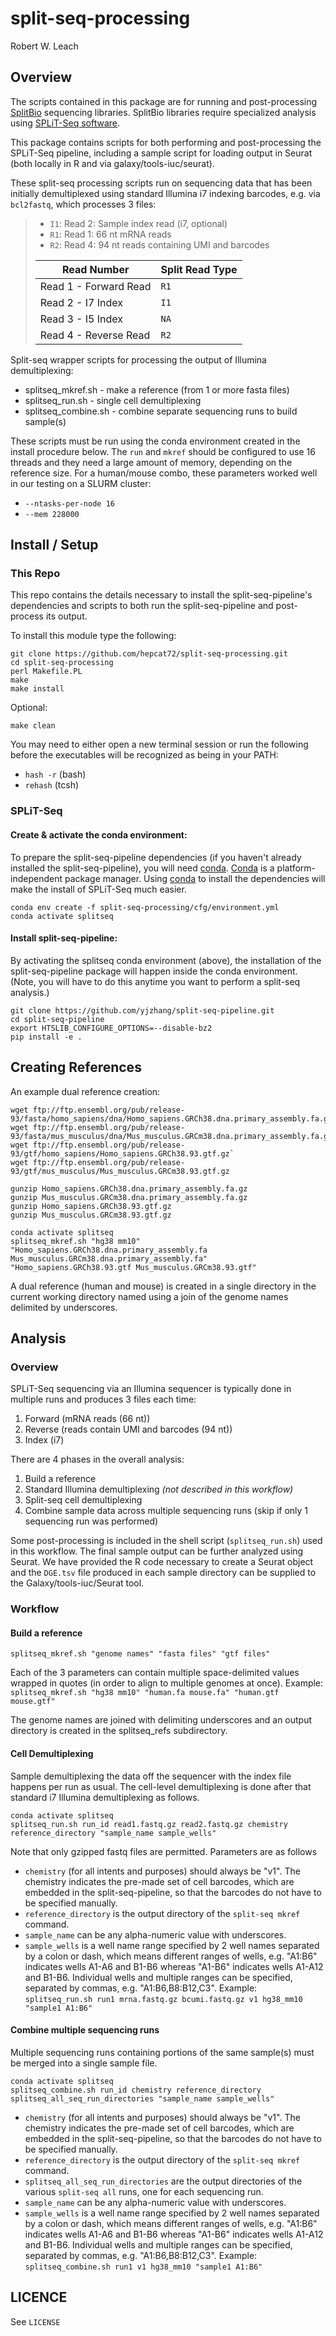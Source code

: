# split-seq-processing

Robert W. Leach

## Overview

The scripts contained in this package are for running and post-processing [SplitBio](https://www.splitbiosciences.com/) sequencing libraries.  SplitBio libraries require specialized analysis using [SPLiT-Seq software](https://sites.google.com/uw.edu/splitseq/).

This package contains scripts for both performing and post-processing the SPLiT-Seq pipeline, including a sample script for loading output in Seurat (both locally in R and via galaxy/tools-iuc/seurat).

These split-seq processing scripts run on sequencing data that has been initially demultiplexed using standard Illumina i7 indexing barcodes, e.g. via `bcl2fastq`, which processes 3 files:

>    * `I1`: Read 2: Sample index read (i7, optional)
>    * `R1`: Read 1: 66 nt mRNA reads
>    * `R2`: Read 4: 94 nt reads containing UMI and barcodes
>
>    | Read Number            | Split Read Type |
>    |------------------------|-----------------|
>    | Read 1 - Forward Read  | `R1`            |
>    | Read 2 - I7 Index      | `I1`            |
>    | Read 3 - I5 Index      | `NA`            |
>    | Read 4 - Reverse Read  | `R2`            | 

Split-seq wrapper scripts for processing the output of Illumina demultiplexing:

- splitseq_mkref.sh - make a reference (from 1 or more fasta files)
- splitseq_run.sh - single cell demultiplexing
- splitseq_combine.sh - combine separate sequencing runs to build sample(s)

These scripts must be run using the conda environment created in the install procedure below.  The `run` and `mkref` should be configured to use 16 threads and they need a large amount of memory, depending on the reference size.  For a human/mouse combo, these parameters worked well in our testing on a SLURM cluster:

- `--ntasks-per-node 16`
- `--mem 228000`

## Install / Setup

### This Repo

This repo contains the details necessary to install the split-seq-pipeline's dependencies and scripts to both run the split-seq-pipeline and post-process its output.

To install this module type the following:

    git clone https://github.com/hepcat72/split-seq-processing.git
    cd split-seq-processing
    perl Makefile.PL
    make
    make install

Optional:

    make clean

You may need to either open a new terminal session or run the following before the executables will be recognized as being in your PATH:

- `hash -r` (bash)
- `rehash` (tcsh)

### SPLiT-Seq

#### Create & activate the conda environment:

To prepare the split-seq-pipeline dependencies (if you haven't already installed the split-seq-pipeline), you will need [conda](https://docs.conda.io/projects/conda/en/latest/user-guide/install/index.html#regular-installation).  [Conda](https://docs.conda.io/projects/conda/en/latest/user-guide/install/index.html#regular-installation) is a platform-independent package manager.  Using [conda](https://docs.conda.io/projects/conda/en/latest/user-guide/install/index.html#regular-installation) to install the dependencies will make the install of SPLiT-Seq much easier.

    conda env create -f split-seq-processing/cfg/environment.yml
    conda activate splitseq

#### Install split-seq-pipeline:

By activating the splitseq conda environment (above), the installation of the split-seq-pipeline package will happen inside the conda environment.  (Note, you will have to do this anytime you want to perform a split-seq analysis.)

    git clone https://github.com/yjzhang/split-seq-pipeline.git
    cd split-seq-pipeline
    export HTSLIB_CONFIGURE_OPTIONS=--disable-bz2
    pip install -e .

## Creating References

An example dual reference creation:

    wget ftp://ftp.ensembl.org/pub/release-93/fasta/homo_sapiens/dna/Homo_sapiens.GRCh38.dna.primary_assembly.fa.gz
    wget ftp://ftp.ensembl.org/pub/release-93/fasta/mus_musculus/dna/Mus_musculus.GRCm38.dna.primary_assembly.fa.gz
    wget ftp://ftp.ensembl.org/pub/release-93/gtf/homo_sapiens/Homo_sapiens.GRCh38.93.gtf.gz`
    wget ftp://ftp.ensembl.org/pub/release-93/gtf/mus_musculus/Mus_musculus.GRCm38.93.gtf.gz

    gunzip Homo_sapiens.GRCh38.dna.primary_assembly.fa.gz
    gunzip Mus_musculus.GRCm38.dna.primary_assembly.fa.gz
    gunzip Homo_sapiens.GRCh38.93.gtf.gz
    gunzip Mus_musculus.GRCm38.93.gtf.gz

    conda activate splitseq
    splitseq_mkref.sh "hg38 mm10" "Homo_sapiens.GRCh38.dna.primary_assembly.fa Mus_musculus.GRCm38.dna.primary_assembly.fa" "Homo_sapiens.GRCh38.93.gtf Mus_musculus.GRCm38.93.gtf"

A dual reference (human and mouse) is created in a single directory in the current working directory named using a join of the genome names delimited by underscores.

## Analysis

### Overview

SPLiT-Seq sequencing via an Illumina sequencer is typically done in multiple runs and produces 3 files each time:

1. Forward (mRNA reads (66 nt))
2. Reverse (reads contain UMI and barcodes (94 nt))
3. Index (i7)

There are 4 phases in the overall analysis:

1. Build a reference
2. Standard Illumina demultiplexing *(not described in this workflow)*
3. Split-seq cell demultiplexing
4. Combine sample data across multiple sequencing runs (skip if only 1 sequencing run was performed)

Some post-processing is included in the shell script (`splitseq_run.sh`) used in this workflow.  The final sample output can be further analyzed using Seurat.  We have provided the R code necessary to create a Seurat object and the `DGE.tsv` file produced in each sample directory can be supplied to the Galaxy/tools-iuc/Seurat tool.

### Workflow

#### Build a reference

    splitseq_mkref.sh "genome names" "fasta files" "gtf files"

Each of the 3 parameters can contain multiple space-delimited values wrapped in quotes (in order to align to multiple genomes at once).  Example: `splitseq_mkref.sh "hg38 mm10" "human.fa mouse.fa" "human.gtf mouse.gtf"`

The genome names are joined with delimiting underscores and an output directory is created in the splitseq_refs subdirectory.

#### Cell Demultiplexing

Sample demultiplexing the data off the sequencer with the index file happens per run as usual.  The cell-level demultiplexing is done after that standard i7 Illumina demultiplexing as follows.

    conda activate splitseq
    splitseq_run.sh run_id read1.fastq.gz read2.fastq.gz chemistry reference_directory "sample_name sample_wells"

Note that only gzipped fastq files are permitted.  Parameters are as follows

- `chemistry` (for all intents and purposes) should always be "v1".  The chemistry indicates the pre-made set of cell barcodes, which are embedded in the split-seq-pipeline, so that the barcodes do not have to be specified manually.
- `reference_directory` is the output directory of the `split-seq mkref` command.
- `sample_name` can be any alpha-numeric value with underscores.
- `sample_wells` is a well name range specified by 2 well names separated by a colon or dash, which means different ranges of wells, e.g. "A1:B6" indicates wells A1-A6 and B1-B6 whereas "A1-B6" indicates wells A1-A12 and B1-B6.  Individual wells and multiple ranges can be specified, separated by commas, e.g. "A1:B6,B8:B12,C3".  Example: `splitseq_run.sh run1 mrna.fastq.gz bcumi.fastq.gz v1 hg38_mm10 "sample1 A1:B6"`

#### Combine multiple sequencing runs

Multiple sequencing runs containing portions of the same sample(s) must be merged into a single sample file.

    conda activate splitseq
    splitseq_combine.sh run_id chemistry reference_directory splitseq_all_seq_run_directories "sample_name sample_wells"

- `chemistry` (for all intents and purposes) should always be "v1".  The chemistry indicates the pre-made set of cell barcodes, which are embedded in the split-seq-pipeline, so that the barcodes do not have to be specified manually.
- `reference_directory` is the output directory of the `split-seq mkref` command.
- `splitseq_all_seq_run_directories` are the output directories of the various `split-seq all` runs, one for each sequencing run.
- `sample_name` can be any alpha-numeric value with underscores.
- `sample_wells` is a well name range specified by 2 well names separated by a colon or dash, which means different ranges of wells, e.g. "A1:B6" indicates wells A1-A6 and B1-B6 whereas "A1-B6" indicates wells A1-A12 and B1-B6.  Individual wells and multiple ranges can be specified, separated by commas, e.g. "A1:B6,B8:B12,C3".  Example: `splitseq_combine.sh run1 v1 hg38_mm10 "sample1 A1:B6"`

## LICENCE

See `LICENSE`
